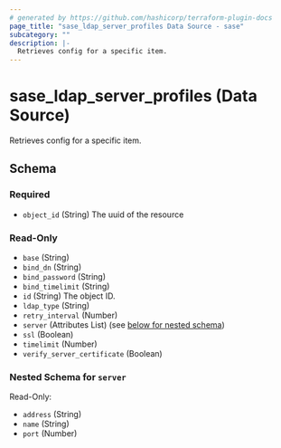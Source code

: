 ```yaml
---
# generated by https://github.com/hashicorp/terraform-plugin-docs
page_title: "sase_ldap_server_profiles Data Source - sase"
subcategory: ""
description: |-
  Retrieves config for a specific item.
---
```


# sase_ldap_server_profiles (Data Source)

Retrieves config for a specific item.



<!-- schema generated by tfplugindocs -->
## Schema

### Required

- `object_id` (String) The uuid of the resource

### Read-Only

- `base` (String)
- `bind_dn` (String)
- `bind_password` (String)
- `bind_timelimit` (String)
- `id` (String) The object ID.
- `ldap_type` (String)
- `retry_interval` (Number)
- `server` (Attributes List) (see [below for nested schema](#nestedatt--server))
- `ssl` (Boolean)
- `timelimit` (Number)
- `verify_server_certificate` (Boolean)

<a id="nestedatt--server"></a>
### Nested Schema for `server`

Read-Only:

- `address` (String)
- `name` (String)
- `port` (Number)


